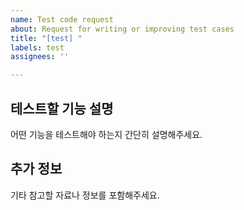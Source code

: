 ```yaml
---
name: Test code request
about: Request for writing or improving test cases
title: "[test] "
labels: test
assignees: ''

---
```


## 테스트할 기능 설명
어떤 기능을 테스트해야 하는지 간단히 설명해주세요.

## 추가 정보
기타 참고할 자료나 정보를 포함해주세요.
